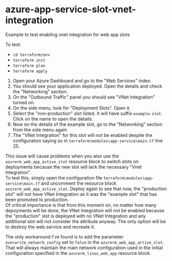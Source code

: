 # azure-app-service-slot-vnet-integration

Example to test enabling vnet integration for web app slots

To test:

- `cd terraform/env`
- `terraform init`
- `terraform plan`
- `terraform apply`

1. Open your Azure Dashboard and go to the "Web Services" index.
2. You should see your application deployed. Open the details and check the "Networking" section.
3. On the "Outbound Traffic" panel you should see "VNet Integration" turned on.
4. On the side menu, look for "Deployment Slots". Open it.
5. Select the "non-production" slot listed. It will have suffix `example-slot`. Click on the name to open the details.
6. Now on the details of the example slot, go to the "Networking" section from the side menu again
7. The "VNet Integration" for this slot will not be enabled despite the configuration saying so in `terraform\modules\app-service\main.tf` line 25.

This issue will cause problems when you also use the `azurerm_web_app_active_slot` resource block to switch slots on deployments because the new slot will lack the necessary "Vnet Integration".  
To test this, simply open the configuration file `terraform\modules\app-service\main.tf` and uncomment the resource block `azurerm_web_app_active_slot`. Deploy again to see that now, the "production slot" will not have VNet Integration as it was the "example slot" that has been promoted to production.  
Of critical importance is that from this moment on, no matter how many depoyments will be done, the VNet Integration will not be enabled because the "production" slot is deployed with no VNet Integration and any additional slot will not consider the attribute anyway. The only option will be to destroy the web service and recreate it.

The only workaround I've found is to add the parameter `overwrite_network_config` set to `false` in the `azurerm_web_app_active_slot`. That will always maintain the main network configuration used in the initial configuration specified in the `azurerm_linux_web_app` resource block.
